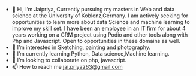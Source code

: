 - 👋 Hi, I’m Jaipriya, Currently pursuing my masters in Web and data science at the University of Koblenz,Germany.
I am actively seeking for opportunities to learn more about data Science and machine learning to improve my skill set. 
I have been an employee in an IT firm for about 4 years working on a CRM project using Podio and other tools along with Php and Javascript.
Open to opportunities in these domains as well.
- 👀 I’m interested in Sketching, painting and photography.
- 🌱 I’m currently learning Python, Data science,Machine learning. 
- 💞️ I’m looking to collaborate on php, javascript. 
- 📫 How to reach me jai.priya263@gmail.com

<!---
Jaipria/Jaipria is a ✨ special ✨ repository because its `README.md` (this file) appears on your GitHub profile.
You can click the Preview link to take a look at your changes.
--->
